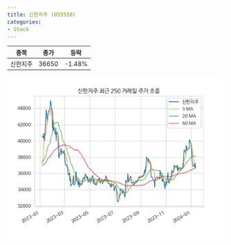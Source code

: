```yaml
---
title: 신한지주 (055550)
categories:
- Stock
---
```


|종목|종가|등락|
|----|----|----|
|신한지주|36650|-1.48%|

<!-- more -->

![055550](/assets/images/stock/055550.png)